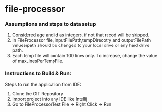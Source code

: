 # file-processor


### Assumptions and steps to data setup

1. Considered age and id as integers. if not that recod will be skipped.
2. In FileProcessor file, inputFilePath,tempDirecotry and outputFilePath values/path should be changed to your local drive or any hard drive path.
3. Each temp file will contain 100 lines only. To increase, change the value of maxLinesPerTempFile.

### Instructions to Build & Run:

Steps to run the application from IDE:
1. Clone the GIT Repository
2. Import project into any IDE like Intellij
3. Go to FileProcessorTest File -> Right Click -> Run

